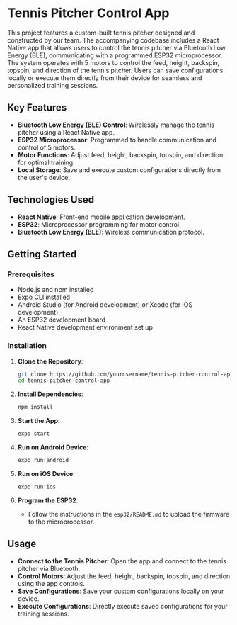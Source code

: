 # Tennis Pitcher Control App

This project features a custom-built tennis pitcher designed and constructed by our team. The accompanying codebase includes a React Native app that allows users to control the tennis pitcher via Bluetooth Low Energy (BLE), communicating with a programmed ESP32 microprocessor. The system operates with 5 motors to control the feed, height, backspin, topspin, and direction of the tennis pitcher. Users can save configurations locally or execute them directly from their device for seamless and personalized training sessions.

## Key Features

- **Bluetooth Low Energy (BLE) Control**: Wirelessly manage the tennis pitcher using a React Native app.
- **ESP32 Microprocessor**: Programmed to handle communication and control of 5 motors.
- **Motor Functions**: Adjust feed, height, backspin, topspin, and direction for optimal training.
- **Local Storage**: Save and execute custom configurations directly from the user's device.

## Technologies Used

- **React Native**: Front-end mobile application development.
- **ESP32**: Microprocessor programming for motor control.
- **Bluetooth Low Energy (BLE)**: Wireless communication protocol.

## Getting Started

### Prerequisites

- Node.js and npm installed
- Expo CLI installed
- Android Studio (for Android development) or Xcode (for iOS development)
- An ESP32 development board
- React Native development environment set up

### Installation

1. **Clone the Repository**:
    ```bash
    git clone https://github.com/yourusername/tennis-pitcher-control-app.git
    cd tennis-pitcher-control-app
    ```

2. **Install Dependencies**:
    ```bash
    npm install
    ```

3. **Start the App**:
    ```bash
    expo start
    ```

4. **Run on Android Device**:
    ```bash
    expo run:android
    ```

5. **Run on iOS Device**:
    ```bash
    expo run:ios
    ```

6. **Program the ESP32**:
   - Follow the instructions in the `esp32/README.md` to upload the firmware to the microprocessor.

## Usage

- **Connect to the Tennis Pitcher**: Open the app and connect to the tennis pitcher via Bluetooth.
- **Control Motors**: Adjust the feed, height, backspin, topspin, and direction using the app controls.
- **Save Configurations**: Save your custom configurations locally on your device.
- **Execute Configurations**: Directly execute saved configurations for your training sessions.


